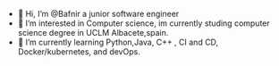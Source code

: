 - 👋 Hi, I’m @Bafnir a junior software engineer
- 👀 I’m interested in Computer science, im currently studing computer science degree in UCLM Albacete,spain.
- 🌱 I’m currently learning Python,Java, C++ , CI and CD, Docker/kubernetes, and devOps.

<!---
Bafnir/Bafnir is a ✨ special ✨ repository because its `README.md` (this file) appears on your GitHub profile.
You can click the Preview link to take a look at your changes.
--->

